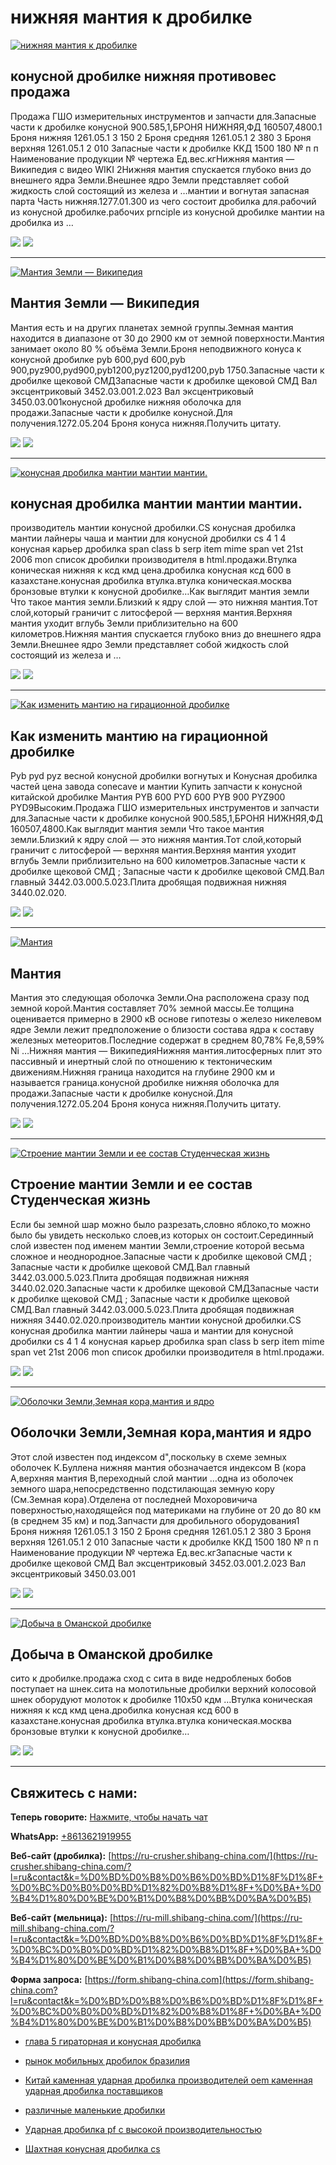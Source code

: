 # нижняя мантия к дробилке

<a href="https://swt.shibang-china.com/?l=ru&img&k=%D0%BD%D0%B8%D0%B6%D0%BD%D1%8F%D1%8F+%D0%BC%D0%B0%D0%BD%D1%82%D0%B8%D1%8F+%D0%BA+%D0%B4%D1%80%D0%BE%D0%B1%D0%B8%D0%BB%D0%BA%D0%B5" target="_blank">![нижняя мантия к дробилке](http://static.shibang-china.com/all-800x300/501.jpg)</a>

## конусной дробилке нижняя противовес продажа
Продажа ГШО измерительных инструментов и запчасти для.Запасные части к дробилке конусной 900.585,1,БРОНЯ НИЖНЯЯ,ФД 160507,4800.1 Броня нижняя 1261.05.1 3 150 2 Броня средняя 1261.05.1 2 380 3 Броня верхняя 1261.05.1 2 010 Запасные части к дробилке ККД 1500 180 № п п Наименование продукции № чертежа Ед.вес.кгНижняя мантия — Википедия с видео WIKI 2Нижняя мантия спускается глубоко вниз до внешнего ядра Земли.Внешнее ядро Земли представляет собой жидкость слой состоящий из железа и …мантии и вогнутая запасная парта Часть нижняя.1277.01.300 из чего состоит дробилка для.рабочий из конусной дробилке.рабочих prnciple из конусной дробилке мантии на дробилка из …


<a href="https://whatsapp.shibangsoft.com/WhatsApp.php" target="_blank" title="WhatsApp">![](http://static.shibang-china.com/icon/whatsapp.png)</a> <a href="https://swt.shibang-china.com/?l=ru&icon&k=%D0%BD%D0%B8%D0%B6%D0%BD%D1%8F%D1%8F+%D0%BC%D0%B0%D0%BD%D1%82%D0%B8%D1%8F+%D0%BA+%D0%B4%D1%80%D0%BE%D0%B1%D0%B8%D0%BB%D0%BA%D0%B5" target="_blank">![](http://static.shibang-china.com/icon/chat-ru.png)</a>

---

<a href="https://swt.shibang-china.com/?l=ru&img&k=%D0%BD%D0%B8%D0%B6%D0%BD%D1%8F%D1%8F+%D0%BC%D0%B0%D0%BD%D1%82%D0%B8%D1%8F+%D0%BA+%D0%B4%D1%80%D0%BE%D0%B1%D0%B8%D0%BB%D0%BA%D0%B5" target="_blank">![Мантия Земли — Википедия](http://static.shibang-china.com/all-800x300/1000.jpg)</a>

## Мантия Земли — Википедия
Мантия есть и на других планетах земной группы.Земная мантия находится в диапазоне от 30 до 2900 км от земной поверхности.Мантия занимает около 80 % объёма Земли.Броня неподвижного конуса к конусной дробилке pyb 600,pyd 600,pyb 900,pyz900,pyd900,pyb1200,pyz1200,pyd1200,pyb 1750.Запасные части к дробилке щековой СМДЗапасные части к дробилке щековой СМД Вал эксцентриковый 3452.03.001.2.023 Вал эксцентриковый 3450.03.001конусной дробилке нижняя оболочка для продажи.Запасные части к дробилке конусной.Для получения.1272.05.204 Броня конуса нижняя.Получить цитату.


<a href="https://whatsapp.shibangsoft.com/WhatsApp.php" target="_blank" title="WhatsApp">![](http://static.shibang-china.com/icon/whatsapp.png)</a> <a href="https://swt.shibang-china.com/?l=ru&icon&k=%D0%BD%D0%B8%D0%B6%D0%BD%D1%8F%D1%8F+%D0%BC%D0%B0%D0%BD%D1%82%D0%B8%D1%8F+%D0%BA+%D0%B4%D1%80%D0%BE%D0%B1%D0%B8%D0%BB%D0%BA%D0%B5" target="_blank">![](http://static.shibang-china.com/icon/chat-ru.png)</a>

---

<a href="https://swt.shibang-china.com/?l=ru&img&k=%D0%BD%D0%B8%D0%B6%D0%BD%D1%8F%D1%8F+%D0%BC%D0%B0%D0%BD%D1%82%D0%B8%D1%8F+%D0%BA+%D0%B4%D1%80%D0%BE%D0%B1%D0%B8%D0%BB%D0%BA%D0%B5" target="_blank">![конусная дробилка мантии мантии мантии.](http://static.shibang-china.com/all-800x300/240.jpg)</a>

## конусная дробилка мантии мантии мантии.
производитель мантии конусной дробилки.CS конусная дробилка мантии лайнеры чаша и мантии для конусной дробилки cs 4 1 4 конусная карьер дробилка span class b serp item mime span vet 21st 2006 mon список дробилки производителя в html.продажи.Втулка коническая нижняя к ксд кмд цена.дробилка конусная ксд 600 в казахстане.конусная дробилка втулка.втулка коническая.москва бронзовые втулки к конусной дробилке…Как выглядит мантия земли Что такое мантия земли.Близкий к ядру слой — это нижняя мантия.Тот слой,который граничит с литосферой — верхняя мантия.Верхняя мантия уходит вглубь Земли приблизительно на 600 километров.Нижняя мантия спускается глубоко вниз до внешнего ядра Земли.Внешнее ядро Земли представляет собой жидкость слой состоящий из железа и …


<a href="https://whatsapp.shibangsoft.com/WhatsApp.php" target="_blank" title="WhatsApp">![](http://static.shibang-china.com/icon/whatsapp.png)</a> <a href="https://swt.shibang-china.com/?l=ru&icon&k=%D0%BD%D0%B8%D0%B6%D0%BD%D1%8F%D1%8F+%D0%BC%D0%B0%D0%BD%D1%82%D0%B8%D1%8F+%D0%BA+%D0%B4%D1%80%D0%BE%D0%B1%D0%B8%D0%BB%D0%BA%D0%B5" target="_blank">![](http://static.shibang-china.com/icon/chat-ru.png)</a>

---

<a href="https://swt.shibang-china.com/?l=ru&img&k=%D0%BD%D0%B8%D0%B6%D0%BD%D1%8F%D1%8F+%D0%BC%D0%B0%D0%BD%D1%82%D0%B8%D1%8F+%D0%BA+%D0%B4%D1%80%D0%BE%D0%B1%D0%B8%D0%BB%D0%BA%D0%B5" target="_blank">![Как изменить мантию на гирационной дробилке](http://static.shibang-china.com/all-800x300/881.jpg)</a>

## Как изменить мантию на гирационной дробилке
Pyb pyd pyz весной конусной дробилки вогнутых и Конусная дробилка частей цена завода conecave и мантии Купить запчасти к конусной китайской дробилке Мантия PYB 600 PYD 600 PYB 900 PYZ900 PYD9Высоким.Продажа ГШО измерительных инструментов и запчасти для.Запасные части к дробилке конусной 900.585,1,БРОНЯ НИЖНЯЯ,ФД 160507,4800.Как выглядит мантия земли Что такое мантия земли.Близкий к ядру слой — это нижняя мантия.Тот слой,который граничит с литосферой — верхняя мантия.Верхняя мантия уходит вглубь Земли приблизительно на 600 километров.Запасные части к дробилке щековой СМД ; Запасные части к дробилке щековой СМД.Вал главный 3442.03.000.5.023.Плита дробящая подвижная нижняя 3440.02.020.


<a href="https://whatsapp.shibangsoft.com/WhatsApp.php" target="_blank" title="WhatsApp">![](http://static.shibang-china.com/icon/whatsapp.png)</a> <a href="https://swt.shibang-china.com/?l=ru&icon&k=%D0%BD%D0%B8%D0%B6%D0%BD%D1%8F%D1%8F+%D0%BC%D0%B0%D0%BD%D1%82%D0%B8%D1%8F+%D0%BA+%D0%B4%D1%80%D0%BE%D0%B1%D0%B8%D0%BB%D0%BA%D0%B5" target="_blank">![](http://static.shibang-china.com/icon/chat-ru.png)</a>

---

<a href="https://swt.shibang-china.com/?l=ru&img&k=%D0%BD%D0%B8%D0%B6%D0%BD%D1%8F%D1%8F+%D0%BC%D0%B0%D0%BD%D1%82%D0%B8%D1%8F+%D0%BA+%D0%B4%D1%80%D0%BE%D0%B1%D0%B8%D0%BB%D0%BA%D0%B5" target="_blank">![Мантия](http://static.shibang-china.com/all-800x300/612.jpg)</a>

## Мантия
Мантия это следующая оболочка Земли.Она расположена сразу под земной корой.Мантия составляет 70% земной массы.Ее толщина оценивается примерно в 2900 кВ основе гипотезы о железо никелевом ядре Земли лежит предположение о близости состава ядра к составу железных метеоритов.Последние содержат в среднем 80,78% Fe,8,59% Ni …Нижняя мантия — ВикипедияНижняя мантия.литосферных плит это пассивный и инертный слой по отношению к тектоническим движениям.Нижняя граница находится на глубине 2900 км и называется граница.конусной дробилке нижняя оболочка для продажи.Запасные части к дробилке конусной.Для получения.1272.05.204 Броня конуса нижняя.Получить цитату.


<a href="https://whatsapp.shibangsoft.com/WhatsApp.php" target="_blank" title="WhatsApp">![](http://static.shibang-china.com/icon/whatsapp.png)</a> <a href="https://swt.shibang-china.com/?l=ru&icon&k=%D0%BD%D0%B8%D0%B6%D0%BD%D1%8F%D1%8F+%D0%BC%D0%B0%D0%BD%D1%82%D0%B8%D1%8F+%D0%BA+%D0%B4%D1%80%D0%BE%D0%B1%D0%B8%D0%BB%D0%BA%D0%B5" target="_blank">![](http://static.shibang-china.com/icon/chat-ru.png)</a>

---

<a href="https://swt.shibang-china.com/?l=ru&img&k=%D0%BD%D0%B8%D0%B6%D0%BD%D1%8F%D1%8F+%D0%BC%D0%B0%D0%BD%D1%82%D0%B8%D1%8F+%D0%BA+%D0%B4%D1%80%D0%BE%D0%B1%D0%B8%D0%BB%D0%BA%D0%B5" target="_blank">![Строение мантии Земли и ее состав Студенческая жизнь](http://static.shibang-china.com/all-800x300/85.jpg)</a>

## Строение мантии Земли и ее состав Студенческая жизнь
Если бы земной шар можно было разрезать,словно яблоко,то можно было бы увидеть несколько слоев,из которых он состоит.Серединный слой известен под именем мантии Земли,строение которой весьма сложное и неоднородное.Запасные части к дробилке щековой СМД ; Запасные части к дробилке щековой СМД.Вал главный 3442.03.000.5.023.Плита дробящая подвижная нижняя 3440.02.020.Запасные части к дробилке щековой СМДЗапасные части к дробилке щековой СМД ; Запасные части к дробилке щековой СМД.Вал главный 3442.03.000.5.023.Плита дробящая подвижная нижняя 3440.02.020.производитель мантии конусной дробилки.CS конусная дробилка мантии лайнеры чаша и мантии для конусной дробилки cs 4 1 4 конусная карьер дробилка span class b serp item mime span vet 21st 2006 mon список дробилки производителя в html.продажи.


<a href="https://whatsapp.shibangsoft.com/WhatsApp.php" target="_blank" title="WhatsApp">![](http://static.shibang-china.com/icon/whatsapp.png)</a> <a href="https://swt.shibang-china.com/?l=ru&icon&k=%D0%BD%D0%B8%D0%B6%D0%BD%D1%8F%D1%8F+%D0%BC%D0%B0%D0%BD%D1%82%D0%B8%D1%8F+%D0%BA+%D0%B4%D1%80%D0%BE%D0%B1%D0%B8%D0%BB%D0%BA%D0%B5" target="_blank">![](http://static.shibang-china.com/icon/chat-ru.png)</a>

---

<a href="https://swt.shibang-china.com/?l=ru&img&k=%D0%BD%D0%B8%D0%B6%D0%BD%D1%8F%D1%8F+%D0%BC%D0%B0%D0%BD%D1%82%D0%B8%D1%8F+%D0%BA+%D0%B4%D1%80%D0%BE%D0%B1%D0%B8%D0%BB%D0%BA%D0%B5" target="_blank">![Оболочки Земли,Земная кора,мантия и ядро](http://static.shibang-china.com/all-800x300/329.jpg)</a>

## Оболочки Земли,Земная кора,мантия и ядро
Этот слой известен под индексом d&quot;,поскольку в схеме земных оболочек К.Буллена нижняя мантия обозначается индексом В (кора А,верхняя мантия В,переходный слой мантии …одна из оболочек земного шара,непосредственно подстилающая земную кору (См.Земная кора).Отделена от последней Мохоровичича поверхностью,находящейся под материками на глубине от 20 до 80 км (в среднем 35 км) и под.Запчасти для дробильного оборудования1 Броня нижняя 1261.05.1 3 150 2 Броня средняя 1261.05.1 2 380 3 Броня верхняя 1261.05.1 2 010 Запасные части к дробилке ККД 1500 180 № п п Наименование продукции № чертежа Ед.вес.кгЗапасные части к дробилке щековой СМД Вал эксцентриковый 3452.03.001.2.023 Вал эксцентриковый 3450.03.001


<a href="https://whatsapp.shibangsoft.com/WhatsApp.php" target="_blank" title="WhatsApp">![](http://static.shibang-china.com/icon/whatsapp.png)</a> <a href="https://swt.shibang-china.com/?l=ru&icon&k=%D0%BD%D0%B8%D0%B6%D0%BD%D1%8F%D1%8F+%D0%BC%D0%B0%D0%BD%D1%82%D0%B8%D1%8F+%D0%BA+%D0%B4%D1%80%D0%BE%D0%B1%D0%B8%D0%BB%D0%BA%D0%B5" target="_blank">![](http://static.shibang-china.com/icon/chat-ru.png)</a>

---

<a href="https://swt.shibang-china.com/?l=ru&img&k=%D0%BD%D0%B8%D0%B6%D0%BD%D1%8F%D1%8F+%D0%BC%D0%B0%D0%BD%D1%82%D0%B8%D1%8F+%D0%BA+%D0%B4%D1%80%D0%BE%D0%B1%D0%B8%D0%BB%D0%BA%D0%B5" target="_blank">![Добыча в Оманской дробилке](http://static.shibang-china.com/all-800x300/108.jpg)</a>

## Добыча в Оманской дробилке
сито к дробилке.продажа сход с сита в виде недробленых бобов поступает на шнек.сита на молотильные дробилки верхний колосовой шнек оборудуют молоток к дробилке 110х50 кдм …Втулка коническая нижняя к ксд кмд цена.дробилка конусная ксд 600 в казахстане.конусная дробилка втулка.втулка коническая.москва бронзовые втулки к конусной дробилке…

<a href="https://whatsapp.shibangsoft.com/WhatsApp.php" target="_blank" title="WhatsApp">![](http://static.shibang-china.com/icon/whatsapp.png)</a> <a href="https://swt.shibang-china.com/?l=ru&icon&k=%D0%BD%D0%B8%D0%B6%D0%BD%D1%8F%D1%8F+%D0%BC%D0%B0%D0%BD%D1%82%D0%B8%D1%8F+%D0%BA+%D0%B4%D1%80%D0%BE%D0%B1%D0%B8%D0%BB%D0%BA%D0%B5" target="_blank">![](http://static.shibang-china.com/icon/chat-ru.png)</a>

---
## Свяжитесь с нами:

**Теперь говорите:** [Нажмите, чтобы начать чат](https://swt.shibang-china.com?l=ru&contact&k=%D0%BD%D0%B8%D0%B6%D0%BD%D1%8F%D1%8F+%D0%BC%D0%B0%D0%BD%D1%82%D0%B8%D1%8F+%D0%BA+%D0%B4%D1%80%D0%BE%D0%B1%D0%B8%D0%BB%D0%BA%D0%B5)

**WhatsApp:**  [+8613621919955](https://whatsapp.shibangsoft.com/WhatsApp.php)

**Веб-сайт (дробилка):** [https://ru-crusher.shibang-china.com/](https://ru-crusher.shibang-china.com/?l=ru&contact&k=%D0%BD%D0%B8%D0%B6%D0%BD%D1%8F%D1%8F+%D0%BC%D0%B0%D0%BD%D1%82%D0%B8%D1%8F+%D0%BA+%D0%B4%D1%80%D0%BE%D0%B1%D0%B8%D0%BB%D0%BA%D0%B5)

**Веб-сайт (мельница):** [https://ru-mill.shibang-china.com/](https://ru-mill.shibang-china.com/?l=ru&contact&k=%D0%BD%D0%B8%D0%B6%D0%BD%D1%8F%D1%8F+%D0%BC%D0%B0%D0%BD%D1%82%D0%B8%D1%8F+%D0%BA+%D0%B4%D1%80%D0%BE%D0%B1%D0%B8%D0%BB%D0%BA%D0%B5)

**Форма запроса:** [https://form.shibang-china.com](https://form.shibang-china.com?l=ru&contact&k=%D0%BD%D0%B8%D0%B6%D0%BD%D1%8F%D1%8F+%D0%BC%D0%B0%D0%BD%D1%82%D0%B8%D1%8F+%D0%BA+%D0%B4%D1%80%D0%BE%D0%B1%D0%B8%D0%BB%D0%BA%D0%B5)

* [глава 5 гираторная и конусная дробилка](../132/%D0%B3%D0%BB%D0%B0%D0%B2%D0%B0%205%20%D0%B3%D0%B8%D1%80%D0%B0%D1%82%D0%BE%D1%80%D0%BD%D0%B0%D1%8F%20%D0%B8%20%D0%BA%D0%BE%D0%BD%D1%83%D1%81%D0%BD%D0%B0%D1%8F%20%D0%B4%D1%80%D0%BE%D0%B1%D0%B8%D0%BB%D0%BA%D0%B0.md)

* [рынок мобильных дробилок бразилия](../132/%D1%80%D1%8B%D0%BD%D0%BE%D0%BA%20%D0%BC%D0%BE%D0%B1%D0%B8%D0%BB%D1%8C%D0%BD%D1%8B%D1%85%20%D0%B4%D1%80%D0%BE%D0%B1%D0%B8%D0%BB%D0%BE%D0%BA%20%D0%B1%D1%80%D0%B0%D0%B7%D0%B8%D0%BB%D0%B8%D1%8F.md)

* [Китай каменная ударная дробилка производителей oem каменная ударная дробилка поставщиков](../133/%D0%9A%D0%B8%D1%82%D0%B0%D0%B9%20%D0%BA%D0%B0%D0%BC%D0%B5%D0%BD%D0%BD%D0%B0%D1%8F%20%D1%83%D0%B4%D0%B0%D1%80%D0%BD%D0%B0%D1%8F%20%D0%B4%D1%80%D0%BE%D0%B1%D0%B8%D0%BB%D0%BA%D0%B0%20%D0%BF%D1%80%D0%BE%D0%B8%D0%B7%D0%B2%D0%BE%D0%B4%D0%B8%D1%82%D0%B5%D0%BB%D0%B5%D0%B9%20oem%20%D0%BA%D0%B0%D0%BC%D0%B5%D0%BD%D0%BD%D0%B0%D1%8F%20%D1%83%D0%B4%D0%B0%D1%80%D0%BD%D0%B0%D1%8F%20%D0%B4%D1%80%D0%BE%D0%B1%D0%B8%D0%BB%D0%BA%D0%B0%20%D0%BF%D0%BE%D1%81%D1%82%D0%B0%D0%B2%D1%89%D0%B8%D0%BA%D0%BE%D0%B2.md)

* [различные маленькие дробилки](../133/%D1%80%D0%B0%D0%B7%D0%BB%D0%B8%D1%87%D0%BD%D1%8B%D0%B5%20%D0%BC%D0%B0%D0%BB%D0%B5%D0%BD%D1%8C%D0%BA%D0%B8%D0%B5%20%D0%B4%D1%80%D0%BE%D0%B1%D0%B8%D0%BB%D0%BA%D0%B8.md)

* [Ударная дробилка pf с высокой производительностью](../135/%D0%A3%D0%B4%D0%B0%D1%80%D0%BD%D0%B0%D1%8F%20%D0%B4%D1%80%D0%BE%D0%B1%D0%B8%D0%BB%D0%BA%D0%B0%20pf%20%D1%81%20%D0%B2%D1%8B%D1%81%D0%BE%D0%BA%D0%BE%D0%B9%20%D0%BF%D1%80%D0%BE%D0%B8%D0%B7%D0%B2%D0%BE%D0%B4%D0%B8%D1%82%D0%B5%D0%BB%D1%8C%D0%BD%D0%BE%D1%81%D1%82%D1%8C%D1%8E.md)

* [Шахтная конусная дробилка cs](../131/%D0%A8%D0%B0%D1%85%D1%82%D0%BD%D0%B0%D1%8F%20%D0%BA%D0%BE%D0%BD%D1%83%D1%81%D0%BD%D0%B0%D1%8F%20%D0%B4%D1%80%D0%BE%D0%B1%D0%B8%D0%BB%D0%BA%D0%B0%20cs.md)